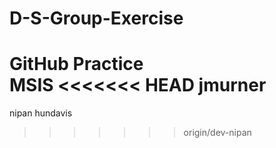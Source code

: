 # D-S-Group-Exercise
GitHub Practice  
MSIS
<<<<<<< HEAD
jmurner
=======
nipan
hundavis
>>>>>>> origin/dev-nipan

